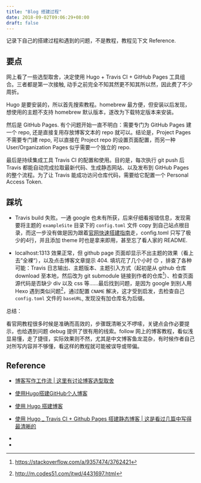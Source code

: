 ```yaml
---
title: "Blog 搭建过程"
date: 2018-09-02T09:06:29+08:00
draft: false
---
```


记录下自己的搭建过程和遇到的问题，不是教程，教程见下文 Reference.

## 要点

网上看了一些选型取舍，决定使用 Hugo + Travis CI + GitHub Pages 工具组合。三者都是第一次接触, 动手之前完全不知其然更不知其所以然，因此费了不少周折。

Hugo 是要安装的，所以首先搜索教程。homebrew 最方便，但安装以后发现，想使用的主题不支持 homebrew 默认版本，遂改为下载特定版本来安装。

然后是 GitHub Pages. 有个问题开始一直不明白：需要专门为 GitHub Pages 建一个 repo, 还是直接复用存放博客文本的 repo 就可以。结论是，Project Pages 不需要专门建 repo, 可以直接在 Project repo 的设置页面配置，而另一种 User/Organization Pages 似乎需要一个独立的 repo.

最后是持续集成工具 Travis CI 的配置和使用。目的是，每次执行 git push 后 Travis 都能自动完成拉取最新代码、生成静态网站、以及发布到 GitHub Pages 的整个流程。为了让 Travis 能成功访问仓库代码，需要给它配置一个 Personal Access Token.

## 踩坑

- Travis build 失败。一通 google 也未有所获，后来仔细看报错信息，发现需要将主题的 `exampleSite` 目录下的 `config.toml` 文件 copy 到自己站点根目录，而这一步没有做是因为跟着[官网快速搭建指南](https://gohugo.io/getting-started/quick-start/)走，config.toml 只写了极少的4行，并且添加 theme 时也是拿来即用，甚至忘了看人家的 README.

- localhost:1313 效果正常，但 github page 页面却显示不出主题的效果（看上去”全裸“），以及点击博客文章提示 404. 填坑花了几个小时 🙃 ，排查了各种可能：Travis 日志输出、主题版本、主题引入方式（起初是从 github 仓库 download 至本地，然后改为 git submodule 链接到作者的仓库[^git_submodule]）、检查页面源代码是否缺少 div 以及 css 等……最后找到问题，是因为 google 到别人用 Hexo 遇到类似问题[^github_page_404]，通过配置 `CNAME` 解决，这才受到启发，去检查自己 `config.toml` 文件的 `baseURL`, 发现没有加仓库名为后缀。

总结：

看官网教程很多时候是准确而高效的，步骤既清晰又不啰嗦，关键点会作必要提示，也给遇到问题 debug 提供了很有用的线索。follow 网上的博客教程，看似浅显易懂，走了捷径，实际效果则不然，尤其是中文博客鱼龙混杂，有时候作者自己对所写内容并不够懂，看这样的教程就可能被误导或带偏。

## Reference

- [博客写作工作流 | 这里有讨论博客选型取舍](https://blog.yuanbin.me/posts/2018-02/2018-02-23_23-19-29/)

- [使用Hugo搭建GitHub个人博客](https://www.jianshu.com/p/f1b02e00f206)

- [使用 Hugo 搭建博客](https://segmentfault.com/a/1190000012975914)

- [使用 Hugo _ Travis CI + Github Pages 搭建静态博客 | 这是看过几篇中写得最清晰的](https://devtian.me/post/crate-website-use-hugo/)

- [^git_submodule]: https://stackoverflow.com/a/9357474/3762421

- [^github_page_404]: http://m.codes51.com/itwd/4431697.html
